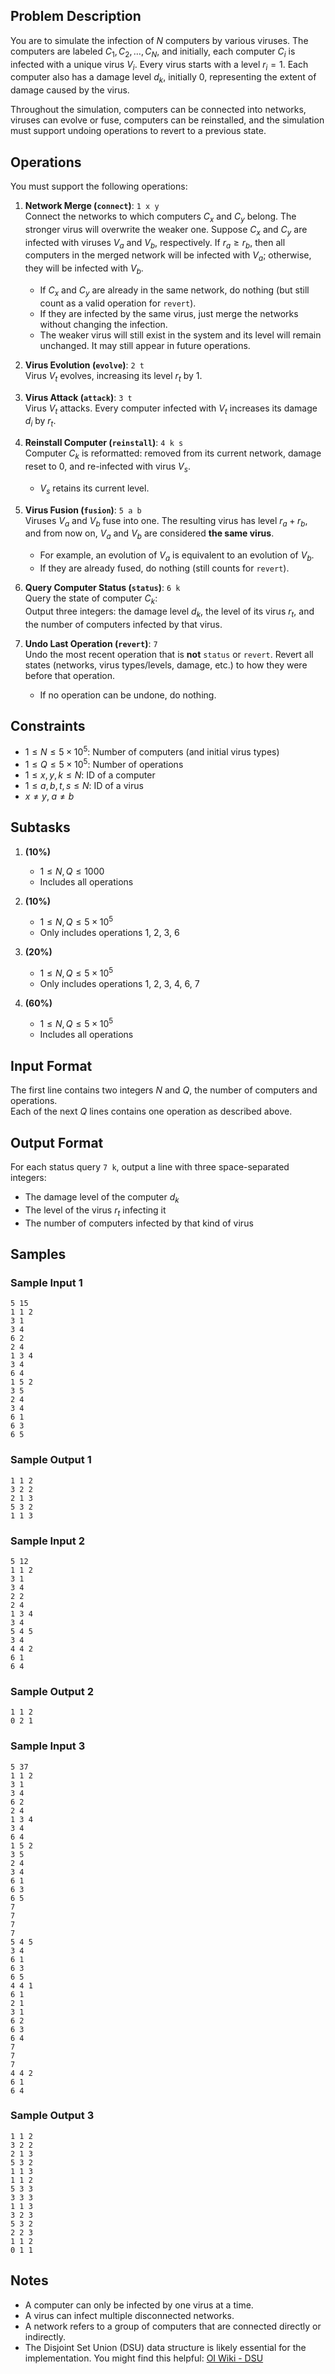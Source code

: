 ## Problem Description

You are to simulate the infection of $N$ computers by various viruses. The computers are labeled $C_1, C_2, \dots, C_N$, and initially, each computer $C_i$ is infected with a unique virus $V_i$. Every virus starts with a level $r_i = 1$. Each computer also has a damage level $d_k$, initially 0, representing the extent of damage caused by the virus.

Throughout the simulation, computers can be connected into networks, viruses can evolve or fuse, computers can be reinstalled, and the simulation must support undoing operations to revert to a previous state.

## Operations

You must support the following operations:

1. **Network Merge (`connect`)**: `1 x y`  
   Connect the networks to which computers $C_x$ and $C_y$ belong. The stronger virus will overwrite the weaker one. Suppose $C_x$ and $C_y$ are infected with viruses $V_a$ and $V_b$, respectively. If $r_a \ge r_b$, then all computers in the merged network will be infected with $V_a$; otherwise, they will be infected with $V_b$.

   - If $C_x$ and $C_y$ are already in the same network, do nothing (but still count as a valid operation for `revert`).
   - If they are infected by the same virus, just merge the networks without changing the infection.
   - The weaker virus will still exist in the system and its level will remain unchanged. It may still appear in future operations.

2. **Virus Evolution (`evolve`)**: `2 t`  
   Virus $V_t$ evolves, increasing its level $r_t$ by 1.

3. **Virus Attack (`attack`)**: `3 t`  
   Virus $V_t$ attacks. Every computer infected with $V_t$ increases its damage $d_i$ by $r_t$.

4. **Reinstall Computer (`reinstall`)**: `4 k s`  
   Computer $C_k$ is reformatted: removed from its current network, damage reset to $0$, and re-infected with virus $V_s$.

   - $V_s$ retains its current level.

5. **Virus Fusion (`fusion`)**: `5 a b`  
   Viruses $V_a$ and $V_b$ fuse into one. The resulting virus has level $r_a + r_b$, and from now on, $V_a$ and $V_b$ are considered **the same virus**.

   - For example, an evolution of $V_a$ is equivalent to an evolution of $V_b$.
   - If they are already fused, do nothing (still counts for `revert`).

6. **Query Computer Status (`status`)**: `6 k`  
   Query the state of computer $C_k$:  
   Output three integers: the damage level $d_k$, the level of its virus $r_t$, and the number of computers infected by that virus.

7. **Undo Last Operation (`revert`)**: `7`  
   Undo the most recent operation that is **not** `status` or `revert`. Revert all states (networks, virus types/levels, damage, etc.) to how they were before that operation.
   - If no operation can be undone, do nothing.

## Constraints

- $1 \leq N \leq 5 \times 10^5$: Number of computers (and initial virus types)
- $1 \leq Q \leq 5 \times 10^5$: Number of operations
- $1 \leq x, y, k \leq N$: ID of a computer
- $1 \leq a, b, t, s \leq N$: ID of a virus
- $x \ne y,\; a \ne b$

## Subtasks

1. **(10%)**

   - $1 \leq N, Q \leq 1000$
   - Includes all operations

2. **(10%)**

   - $1 \leq N, Q \leq 5 \times 10^5$
   - Only includes operations 1, 2, 3, 6

3. **(20%)**

   - $1 \leq N, Q \leq 5 \times 10^5$
   - Only includes operations 1, 2, 3, 4, 6, 7

4. **(60%)**

   - $1 \leq N, Q \leq 5 \times 10^5$
   - Includes all operations

## Input Format

The first line contains two integers $N$ and $Q$, the number of computers and operations.  
Each of the next $Q$ lines contains one operation as described above.

## Output Format

For each status query `7 k`, output a line with three space-separated integers:

- The damage level of the computer $d_k$
- The level of the virus $r_t$ infecting it
- The number of computers infected by that kind of virus

## Samples

### Sample Input 1

```
5 15
1 1 2
3 1
3 4
6 2
2 4
1 3 4
3 4
6 4
1 5 2
3 5
2 4
3 4
6 1
6 3
6 5
```

### Sample Output 1

```
1 1 2
3 2 2
2 1 3
5 3 2
1 1 3
```

### Sample Input 2

```
5 12
1 1 2
3 1
3 4
2 2
2 4
1 3 4
3 4
5 4 5
3 4
4 4 2
6 1
6 4
```

### Sample Output 2

```
1 1 2
0 2 1
```

### Sample Input 3

```
5 37
1 1 2
3 1
3 4
6 2
2 4
1 3 4
3 4
6 4
1 5 2
3 5
2 4
3 4
6 1
6 3
6 5
7
7
7
7
5 4 5
3 4
6 1
6 3
6 5
4 4 1
6 1
2 1
3 1
6 2
6 3
6 4
7
7
7
4 4 2
6 1
6 4
```

### Sample Output 3

```
1 1 2
3 2 2
2 1 3
5 3 2
1 1 3
1 1 2
5 3 3
3 3 3
1 1 3
3 2 3
5 3 2
2 2 3
1 1 2
0 1 1
```

## Notes

- A computer can only be infected by one virus at a time.
- A virus can infect multiple disconnected networks.
- A network refers to a group of computers that are connected directly or indirectly.
- The Disjoint Set Union (DSU) data structure is likely essential for the implementation. You might find this helpful: [OI Wiki - DSU](https://oi-wiki.org/ds/dsu/)
